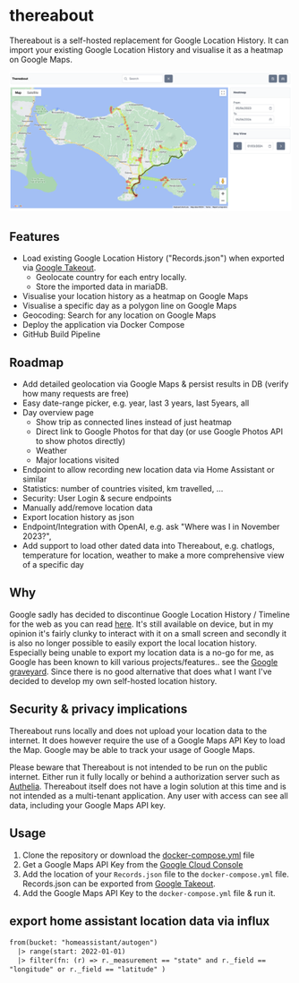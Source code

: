 # thereabout
Thereabout is a self-hosted replacement for Google Location History. It can import your existing Google Location History and visualise it as a heatmap on Google Maps.

![Thereabout UI](/documentation/img/v3.png)

## Features
+ Load existing Google Location History ("Records.json") when exported via [Google Takeout](https://takeout.google.com).
  + Geolocate country for each entry locally.
  + Store the imported data in mariaDB.
+ Visualise your location history as a heatmap on Google Maps
+ Visualise a specific day as a polygon line on Google Maps
+ Geocoding: Search for any location on Google Maps
+ Deploy the application via Docker Compose
+ GitHub Build Pipeline

## Roadmap
+ Add detailed geolocation via Google Maps & persist results in DB (verify how many requests are free)
+ Easy date-range picker, e.g. year, last 3 years, last 5years, all
+ Day overview page
  + Show trip as connected lines instead of just heatmap
  + Direct link to Google Photos for that day (or use Google Photos API to show photos directly)
  + Weather
  + Major locations visited
+ Endpoint to allow recording new location data via Home Assistant or similar
+ Statistics: number of countries visited, km travelled, ...
+ Security: User Login & secure endpoints
+ Manually add/remove location data
+ Export location history as json
+ Endpoint/Integration with OpenAI, e.g. ask "Where was I in November 2023?",
+ Add support to load other dated data into Thereabout, e.g. chatlogs, temperature for location, weather to make a more comprehensive view of a specific day

## Why
Google sadly has decided to discontinue Google Location History / Timeline for the web as you can read [here](https://support.google.com/maps/answer/14169818?visit_id=638499772171143198-2056154066&p=maps_odlh&rd=1). It's still available on device, but in my opinion it's fairly clunky to interact with it on a small screen and secondly it is also no longer possible to easily export the local location history. Especially being unable to export my location data is a no-go for me, as Google has been known to kill various projects/features.. see the [Google graveyard](https://killedbygoogle.com/). Since there is no good alternative that does what I want I've decided to develop my own self-hosted location history.

## Security & privacy implications
Thereabout runs locally and does not upload your location data to the internet. It does however require the use of
a Google Maps API Key to load the Map. Google may be able to track your usage of Google Maps.

Please beware that Thereabout is not intended to be run on the public internet. Either run it fully locally or behind a 
authorization server such as [Authelia](https://www.authelia.com/). Thereabout itself does not have a login solution at this
time and is not intended as a multi-tenant application. Any user with access can see all data, including your Google Maps API key.

## Usage
1. Clone the repository or download the [docker-compose.yml](https://github.com/aerobless/thereabout/blob/main/docker-compose.yaml) file
2. Get a Google Maps API Key from the [Google Cloud Console](https://console.cloud.google.com/apis/library/maps-backend.googleapis.com)
3. Add the location of your `Records.json` file to the `docker-compose.yml` file. Records.json can be exported from [Google Takeout](https://takeout.google.com).
4. Add the Google Maps API Key to the `docker-compose.yml` file & run it.

## export home assistant location data via influx

```influxdb
from(bucket: "homeassistant/autogen")
  |> range(start: 2022-01-01)
  |> filter(fn: (r) => r._measurement == "state" and r._field == "longitude" or r._field == "latitude" )
```

